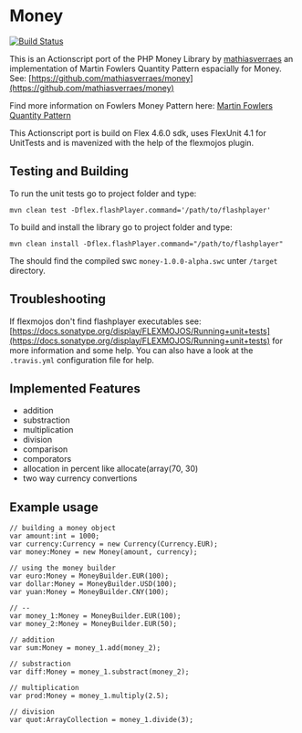 Money
=====

[![Build Status](https://travis-ci.org/jschaedl/Money.png?branch=master)](https://travis-ci.org/jschaedl/Money) 

This is an Actionscript port of the PHP Money Library by [mathiasverraes](https://github.com/mathiasverraes) an implementation of Martin Fowlers Quantity Pattern espacially for Money. See: [https://github.com/mathiasverraes/money](https://github.com/mathiasverraes/money)

Find more information on Fowlers Money Pattern here: [Martin Fowlers Quantity Pattern](http://martinfowler.com/eaaDev/quantity.html)

This Actionscript port is build on Flex 4.6.0 sdk, uses FlexUnit 4.1 for UnitTests and is mavenized with the help of the flexmojos plugin.


## Testing and Building

To run the unit tests go to project folder and type: 

```
mvn clean test -Dflex.flashPlayer.command='/path/to/flashplayer'
```

To build and install the library go to project folder and type: 

```
mvn clean install -Dflex.flashPlayer.command="/path/to/flashplayer"
```

The should find the compiled swc ```money-1.0.0-alpha.swc``` unter ```/target``` directory.


## Troubleshooting

If flexmojos don't find flashplayer executables see: [https://docs.sonatype.org/display/FLEXMOJOS/Running+unit+tests](https://docs.sonatype.org/display/FLEXMOJOS/Running+unit+tests) for more information and some help. You can also have a look at the ```.travis.yml``` configuration file for help.  

## Implemented Features
* addition
* substraction
* multiplication
* division
* comparison
* comporators
* allocation in percent like allocate(array(70, 30)
* two way currency convertions

## Example usage

```
// building a money object
var amount:int = 1000;
var currency:Currency = new Currency(Currency.EUR);
var money:Money = new Money(amount, currency);

// using the money builder
var euro:Money = MoneyBuilder.EUR(100);
var dollar:Money = MoneyBuilder.USD(100);
var yuan:Money = MoneyBuilder.CNY(100);

// --
var money_1:Money = MoneyBuilder.EUR(100);
var money_2:Money = MoneyBuilder.EUR(50);

// addition
var sum:Money = money_1.add(money_2);

// substraction
var diff:Money = money_1.substract(money_2);

// multiplication
var prod:Money = money_1.multiply(2.5);

// division
var quot:ArrayCollection = money_1.divide(3);

```














